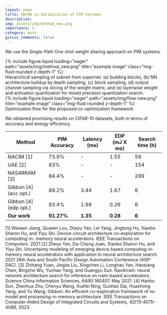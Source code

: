 ```yaml
---
layout: page
title: SW/HW Co-optimization of PIM Systems
description:
img: assets/img/method_new.png
importance: 2
category: work
giscus_comments: false
---
```


We use the Single-Path One-shot weight sharing approach on PIM systems.

<div class="row justify-content-center">
    <div class="col-sm-8 mt-3 mt-md-0">
        {% include figure.liquid loading="eager" path="assets/img/method_new.png" title="example image" class="img-fluid rounded z-depth-1" %}
    </div>
</div>
<div class="caption">
    Hierarchical sampling of subnet from supernet. (a) building blocks, (b) NN architecture buildup by depth sampling, (c) block sampling, (d) output channel sampling via slicing of the weight matrix, and (e) layerwise weight and activation quantization for mixed precision quantization search.
</div>

<div class="row justify-content-center">
    <div class="col-sm-8 mt-3 mt-md-0">
        {% include figure.liquid loading="eager" path="assets/img/flow-new.png" title="example image" class="img-fluid rounded z-depth-1" %}
    </div>
</div>
<div class="caption">
    Optimization flow for the proposed co-optimization framework
</div>

We obtained promising results on CIFAR-10 datasets, both in terms of accuracy and energy efficiency.

| Method  | PIM Accuracy | Latency (ms)  | EDP (mJ X ms)  | Search time (h) |
| ------------- | ------------- | ------------- | ------------- | ------------- |
| NACIM [1]  | 73.9%  | -  | 1.55  | 59  |
| UAE [2]  | 83%  | -  | -  | 154  |
| NAS4RRAM [3]  | 84.4%  | -  | -  | 289  |
| Gibbon [4] (acc opt.)  | 89.2%  | 3.44  | 1.67  | 6  |
| Gibbon [4] (edp opt.)  | 83.4%  | 1.99  | 0.26  | 6  |
| __Our work__  | __91.27%__  | __1.35__  | __0.28__  | __6__  |

[1] Weiwen Jiang, Qiuwen Lou, Zheyu Yan, Lei Yang, Jingtong Hu, Xiaobo Sharon Hu, and Yiyu Shi. Device-circuit-architecture co-exploration for computing-in- memory neural accelerators. IEEE Transactions on Computers. 2021
[2] Zheyu Yan, Da-Cheng Juan, Xiaobo Sharon Hu, and Yiyu Shi. Uncertainty modeling of emerging device based computing-in-memory neural accelerators with application to neural architecture search. 2021 26th Asia and South Pacific Design Automation Conference (ASP-DAC).
[3] Zhihang Yuan, Jingze Liu, Xingchen Li, Longhao Yan, Haoxiang Chen, Bingzhe Wu, Yuchao Yang, and Guangyu Sun. Nas4rram: neural network architecture search for inference on rram-based accelerators. Science China Information Sciences, 64(6):160407, May 2021.
[4] Hanbo Sun, Zhenhua Zhu, Chenyu Wang, Xuefei Ning, Guohao Dai, Huazhong Yang, and Yu Wang. Gibbon: An efficient co-exploration framework of nn model and processing-in-memory architecture. IEEE Transactions on Computer-Aided Design of Integrated Circuits and Systems, 42(11):4075–4089, 2023.

